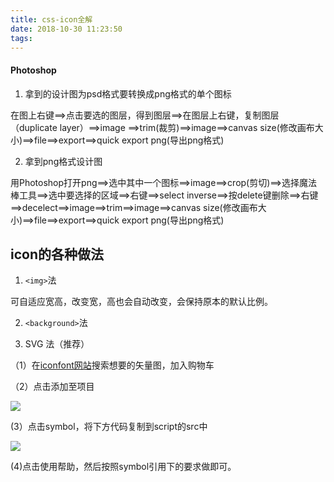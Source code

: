 ```yaml
---
title: css-icon全解
date: 2018-10-30 11:23:50
tags:
---
```

#### Photoshop

1. 拿到的设计图为psd格式要转换成png格式的单个图标

在图上右键==>点击要选的图层，得到图层==>在图层上右键，复制图层（duplicate layer）==>image ==>trim(裁剪)==>image==>canvas size(修改画布大小)==>file==>export==>quick export png(导出png格式)

2. 拿到png格式设计图

用Photoshop打开png==>选中其中一个图标==>image==>crop(剪切)==>选择魔法棒工具==>选中要选择的区域==>右键==>select inverse==>按delete键删除==>右键==>decelect==>image==>trim==>image==>canvas size(修改画布大小)==>file==>export==>quick export png(导出png格式)

## icon的各种做法

1. `<img>`法

可自适应宽高，改变宽，高也会自动改变，会保持原本的默认比例。

2. `<background>`法

3. SVG 法（推荐）

（1）在[iconfont网站](http://iconfont.cn)搜索想要的矢量图，加入购物车

（2）点击添加至项目

![](https://upload-images.jianshu.io/upload_images/14473072-fc9ac8b16ef187d9.png?imageMogr2/auto-orient/strip%7CimageView2/2/w/1240)

(3）点击symbol，将下方代码复制到script的src中

![](https://upload-images.jianshu.io/upload_images/14473072-60d921b2cd9d245c.png?imageMogr2/auto-orient/strip%7CimageView2/2/w/1240)

(4)点击使用帮助，然后按照symbol引用下的要求做即可。